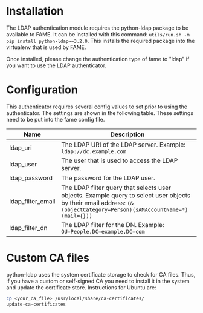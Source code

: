 # Installation

The LDAP authentication module requires the python-ldap package to be available to FAME. It can be installed with this command: `utils/run.sh -m pip install python-ldap~=3.2.0`. This installs the required package into the virtualenv that is used by FAME.

Once installed, please change the authentication type of fame to "ldap" if you want to use the LDAP authenticator.

# Configuration

This authenticator requires several config values to set prior to using the authenticator. The settings are shown in the following table.  These settings need to be put into the fame config file.

| Name  | Description|
|------|------------|
| ldap_uri | The LDAP URI of the LDAP server. Example: `ldap://dc.example.com` |
| ldap_user | The user that is used to access the LDAP server. |
| ldap_password | The password for the LDAP user. |
| ldap_filter_email | The LDAP filter query that selects user objects. Example query to select user objects by their email address: `(&(objectCategory=Person)(sAMAccountName=*)(mail={}))` |
| ldap_filter_dn | The LDAP filter for the DN. Example: `OU=People,DC=example,DC=com`|


# Custom CA files

python-ldap uses the system certificate storage to check for CA files. Thus, if you have a custom or self-signed CA you need to install it in the system and update the certificate store. Instructions for Ubuntu are:
```bash
cp <your_ca_file> /usr/local/share/ca-certificates/
update-ca-certificates
```

